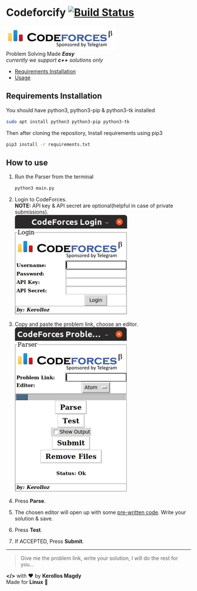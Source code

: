 # Codeforcify [![Build Status](https://travis-ci.com/kerolloz/codeforcify.svg?token=cvKSoAjxeU9ixCtWSxnx&branch=master)](https://travis-ci.com/kerolloz/codeforcify)

![codeforces](codeforces-logo.png)  
Problem Solving Made **_Easy_**  
_currently we support **c++** solutions only_

- [Requirements Installation](https://github.com/kerolloz/codeforcify#requirements-installation)
- [Usage](https://github.com/kerolloz/codeforcify#how-to-use)

## Requirements Installation

You should have python3, python3-pip & python3-tk installed

```bash
sudo apt install python3 python3-pip python3-tk
```

Then after cloning the repository,
Install requirements using pip3

```bash
pip3 install -r requirements.txt
```

## How to use

1. Run the Parser from the terminal

   ```bash
   python3 main.py
   ```

1. Login to CodeForces.  
   **NOTE:** API key & API secret are optional(helpful in case of private submissions).  
   ![screenshot](./screenShots/screen1.png)
1. Copy and paste the problem link, choose an editor.  
   ![screenshot](./screenShots/screen2.png)
1. Press **Parse**.
1. The chosen editor will open up with some [pre-written code](/utils/template.cpp). Write your solution & save.
1. Press **Test**.
1. If ACCEPTED, Press **Submit**.

---

> Give me the problem link, write your solution, I will do the rest for you...

**</>** with :heart: by **Kerollos Magdy**  
Made for **Linux** :penguin:
